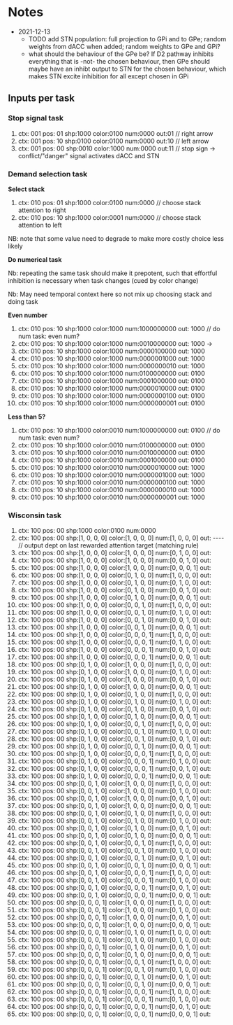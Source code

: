 # Notes
* 2021-12-13 
   * TODO add STN population: full projection to GPi and to GPe; random weights from dACC when added; random weights to GPe and GPi?
   * what should the behaviour of the GPe be? If D2 pathway inhibits everything that is -not- the chosen behaviour, then GPe should maybe have an inhibt output to STN for the chosen behaviour, which makes STN excite inhibition for all except chosen in GPi

## Inputs per task
### Stop signal task
1. ctx: 001 pos: 01 shp:1000 color:0100 num:0000 out:01 // right arrow
1. ctx: 001 pos: 10 shp:0100 color:0100 num:0000 out:10 // left arrow
1. ctx: 001 pos: 00 shp:0010 color:1000 num:0000 out:11 // stop sign -> conflict/"danger" signal activates dACC and STN

### Demand selection task
**Select stack**
1. ctx: 010 pos: 01 shp:1000 color:0100 num:0000 // choose stack attention to right
1. ctx: 010 pos: 10 shp:1000 color:0001 num:0000 // choose stack attention to left

NB: note that some value need to degrade to make more costly choice less likely

**Do numerical task**

Nb: repeating the same task should make it prepotent, such that effortful inhibition is necessary when task changes (cued by color change) 

Nb: May need temporal context here so not mix up choosing stack and doing task 

**Even number**
1. ctx: 010 pos: 10 shp:1000 color:1000 num:1000000000 out: 1000 // do num task: even num?
1. ctx: 010 pos: 10 shp:1000 color:1000 num:0010000000 out: 1000 -> 
1. ctx: 010 pos: 10 shp:1000 color:1000 num:0000100000 out: 1000
1. ctx: 010 pos: 10 shp:1000 color:1000 num:0000001000 out: 1000
1. ctx: 010 pos: 10 shp:1000 color:1000 num:0000000010 out: 1000
1. ctx: 010 pos: 10 shp:1000 color:1000 num:0100000000 out: 0100
1. ctx: 010 pos: 10 shp:1000 color:1000 num:0001000000 out: 0100
1. ctx: 010 pos: 10 shp:1000 color:1000 num:0000010000 out: 0100
1. ctx: 010 pos: 10 shp:1000 color:1000 num:0000000100 out: 0100
1. ctx: 010 pos: 10 shp:1000 color:1000 num:0000000001 out: 0100

**Less than 5?**
1. ctx: 010 pos: 10 shp:1000 color:0010 num:1000000000 out: 0100 // do num task: even num?
1. ctx: 010 pos: 10 shp:1000 color:0010 num:0100000000 out: 0100
1. ctx: 010 pos: 10 shp:1000 color:0010 num:0010000000 out: 0100
1. ctx: 010 pos: 10 shp:1000 color:0010 num:0001000000 out: 0100
1. ctx: 010 pos: 10 shp:1000 color:0010 num:0000010000 out: 1000
1. ctx: 010 pos: 10 shp:1000 color:0010 num:0000001000 out: 1000
1. ctx: 010 pos: 10 shp:1000 color:0010 num:0000000100 out: 1000
1. ctx: 010 pos: 10 shp:1000 color:0010 num:0000000010 out: 1000
1. ctx: 010 pos: 10 shp:1000 color:0010 num:0000000001 out: 1000

### Wisconsin task
1. ctx: 100 pos: 00 shp:1000 color:0100 num:0000
1. ctx: 100 pos: 00  shp:[1, 0, 0, 0] color:[1, 0, 0, 0] num:[1, 0, 0, 0] out: ---- // output dept on last rewarded attention target (matching rule)
1. ctx: 100 pos: 00  shp:[1, 0, 0, 0] color:[1, 0, 0, 0] num:[0, 1, 0, 0] out: 
1. ctx: 100 pos: 00  shp:[1, 0, 0, 0] color:[1, 0, 0, 0] num:[0, 0, 1, 0] out: 
1. ctx: 100 pos: 00  shp:[1, 0, 0, 0] color:[1, 0, 0, 0] num:[0, 0, 0, 1] out: 
1. ctx: 100 pos: 00  shp:[1, 0, 0, 0] color:[0, 1, 0, 0] num:[1, 0, 0, 0] out: 
1. ctx: 100 pos: 00  shp:[1, 0, 0, 0] color:[0, 1, 0, 0] num:[0, 1, 0, 0] out: 
1. ctx: 100 pos: 00  shp:[1, 0, 0, 0] color:[0, 1, 0, 0] num:[0, 0, 1, 0] out: 
1. ctx: 100 pos: 00  shp:[1, 0, 0, 0] color:[0, 1, 0, 0] num:[0, 0, 0, 1] out: 
1. ctx: 100 pos: 00  shp:[1, 0, 0, 0] color:[0, 0, 1, 0] num:[1, 0, 0, 0] out: 
1. ctx: 100 pos: 00  shp:[1, 0, 0, 0] color:[0, 0, 1, 0] num:[0, 1, 0, 0] out: 
1. ctx: 100 pos: 00  shp:[1, 0, 0, 0] color:[0, 0, 1, 0] num:[0, 0, 1, 0] out: 
1. ctx: 100 pos: 00  shp:[1, 0, 0, 0] color:[0, 0, 1, 0] num:[0, 0, 0, 1] out: 
1. ctx: 100 pos: 00  shp:[1, 0, 0, 0] color:[0, 0, 0, 1] num:[1, 0, 0, 0] out: 
1. ctx: 100 pos: 00  shp:[1, 0, 0, 0] color:[0, 0, 0, 1] num:[0, 1, 0, 0] out: 
1. ctx: 100 pos: 00  shp:[1, 0, 0, 0] color:[0, 0, 0, 1] num:[0, 0, 1, 0] out: 
1. ctx: 100 pos: 00  shp:[1, 0, 0, 0] color:[0, 0, 0, 1] num:[0, 0, 0, 1] out: 
1. ctx: 100 pos: 00  shp:[0, 1, 0, 0] color:[1, 0, 0, 0] num:[1, 0, 0, 0] out: 
1. ctx: 100 pos: 00  shp:[0, 1, 0, 0] color:[1, 0, 0, 0] num:[0, 1, 0, 0] out: 
1. ctx: 100 pos: 00  shp:[0, 1, 0, 0] color:[1, 0, 0, 0] num:[0, 0, 1, 0] out: 
1. ctx: 100 pos: 00  shp:[0, 1, 0, 0] color:[1, 0, 0, 0] num:[0, 0, 0, 1] out: 
1. ctx: 100 pos: 00  shp:[0, 1, 0, 0] color:[0, 1, 0, 0] num:[1, 0, 0, 0] out: 
1. ctx: 100 pos: 00  shp:[0, 1, 0, 0] color:[0, 1, 0, 0] num:[0, 1, 0, 0] out: 
1. ctx: 100 pos: 00  shp:[0, 1, 0, 0] color:[0, 1, 0, 0] num:[0, 0, 1, 0] out: 
1. ctx: 100 pos: 00  shp:[0, 1, 0, 0] color:[0, 1, 0, 0] num:[0, 0, 0, 1] out: 
1. ctx: 100 pos: 00  shp:[0, 1, 0, 0] color:[0, 0, 1, 0] num:[1, 0, 0, 0] out: 
1. ctx: 100 pos: 00  shp:[0, 1, 0, 0] color:[0, 0, 1, 0] num:[0, 1, 0, 0] out: 
1. ctx: 100 pos: 00  shp:[0, 1, 0, 0] color:[0, 0, 1, 0] num:[0, 0, 1, 0] out: 
1. ctx: 100 pos: 00  shp:[0, 1, 0, 0] color:[0, 0, 1, 0] num:[0, 0, 0, 1] out: 
1. ctx: 100 pos: 00  shp:[0, 1, 0, 0] color:[0, 0, 0, 1] num:[1, 0, 0, 0] out: 
1. ctx: 100 pos: 00  shp:[0, 1, 0, 0] color:[0, 0, 0, 1] num:[0, 1, 0, 0] out: 
1. ctx: 100 pos: 00  shp:[0, 1, 0, 0] color:[0, 0, 0, 1] num:[0, 0, 1, 0] out: 
1. ctx: 100 pos: 00  shp:[0, 1, 0, 0] color:[0, 0, 0, 1] num:[0, 0, 0, 1] out: 
1. ctx: 100 pos: 00  shp:[0, 0, 1, 0] color:[1, 0, 0, 0] num:[1, 0, 0, 0] out: 
1. ctx: 100 pos: 00  shp:[0, 0, 1, 0] color:[1, 0, 0, 0] num:[0, 1, 0, 0] out: 
1. ctx: 100 pos: 00  shp:[0, 0, 1, 0] color:[1, 0, 0, 0] num:[0, 0, 1, 0] out: 
1. ctx: 100 pos: 00  shp:[0, 0, 1, 0] color:[1, 0, 0, 0] num:[0, 0, 0, 1] out: 
1. ctx: 100 pos: 00  shp:[0, 0, 1, 0] color:[0, 1, 0, 0] num:[1, 0, 0, 0] out: 
1. ctx: 100 pos: 00  shp:[0, 0, 1, 0] color:[0, 1, 0, 0] num:[0, 1, 0, 0] out: 
1. ctx: 100 pos: 00  shp:[0, 0, 1, 0] color:[0, 1, 0, 0] num:[0, 0, 1, 0] out: 
1. ctx: 100 pos: 00  shp:[0, 0, 1, 0] color:[0, 1, 0, 0] num:[0, 0, 0, 1] out: 
1. ctx: 100 pos: 00  shp:[0, 0, 1, 0] color:[0, 0, 1, 0] num:[1, 0, 0, 0] out: 
1. ctx: 100 pos: 00  shp:[0, 0, 1, 0] color:[0, 0, 1, 0] num:[0, 1, 0, 0] out: 
1. ctx: 100 pos: 00  shp:[0, 0, 1, 0] color:[0, 0, 1, 0] num:[0, 0, 1, 0] out: 
1. ctx: 100 pos: 00  shp:[0, 0, 1, 0] color:[0, 0, 1, 0] num:[0, 0, 0, 1] out: 
1. ctx: 100 pos: 00  shp:[0, 0, 1, 0] color:[0, 0, 0, 1] num:[1, 0, 0, 0] out: 
1. ctx: 100 pos: 00  shp:[0, 0, 1, 0] color:[0, 0, 0, 1] num:[0, 1, 0, 0] out: 
1. ctx: 100 pos: 00  shp:[0, 0, 1, 0] color:[0, 0, 0, 1] num:[0, 0, 1, 0] out: 
1. ctx: 100 pos: 00  shp:[0, 0, 1, 0] color:[0, 0, 0, 1] num:[0, 0, 0, 1] out: 
1. ctx: 100 pos: 00  shp:[0, 0, 0, 1] color:[1, 0, 0, 0] num:[1, 0, 0, 0] out: 
1. ctx: 100 pos: 00  shp:[0, 0, 0, 1] color:[1, 0, 0, 0] num:[0, 1, 0, 0] out: 
1. ctx: 100 pos: 00  shp:[0, 0, 0, 1] color:[1, 0, 0, 0] num:[0, 0, 1, 0] out: 
1. ctx: 100 pos: 00  shp:[0, 0, 0, 1] color:[1, 0, 0, 0] num:[0, 0, 0, 1] out: 
1. ctx: 100 pos: 00  shp:[0, 0, 0, 1] color:[0, 1, 0, 0] num:[1, 0, 0, 0] out: 
1. ctx: 100 pos: 00  shp:[0, 0, 0, 1] color:[0, 1, 0, 0] num:[0, 1, 0, 0] out: 
1. ctx: 100 pos: 00  shp:[0, 0, 0, 1] color:[0, 1, 0, 0] num:[0, 0, 1, 0] out: 
1. ctx: 100 pos: 00  shp:[0, 0, 0, 1] color:[0, 1, 0, 0] num:[0, 0, 0, 1] out: 
1. ctx: 100 pos: 00  shp:[0, 0, 0, 1] color:[0, 0, 1, 0] num:[1, 0, 0, 0] out: 
1. ctx: 100 pos: 00  shp:[0, 0, 0, 1] color:[0, 0, 1, 0] num:[0, 1, 0, 0] out: 
1. ctx: 100 pos: 00  shp:[0, 0, 0, 1] color:[0, 0, 1, 0] num:[0, 0, 1, 0] out: 
1. ctx: 100 pos: 00  shp:[0, 0, 0, 1] color:[0, 0, 1, 0] num:[0, 0, 0, 1] out: 
1. ctx: 100 pos: 00  shp:[0, 0, 0, 1] color:[0, 0, 0, 1] num:[1, 0, 0, 0] out: 
1. ctx: 100 pos: 00  shp:[0, 0, 0, 1] color:[0, 0, 0, 1] num:[0, 1, 0, 0] out: 
1. ctx: 100 pos: 00  shp:[0, 0, 0, 1] color:[0, 0, 0, 1] num:[0, 0, 1, 0] out: 
1. ctx: 100 pos: 00  shp:[0, 0, 0, 1] color:[0, 0, 0, 1] num:[0, 0, 0, 1] out: 
